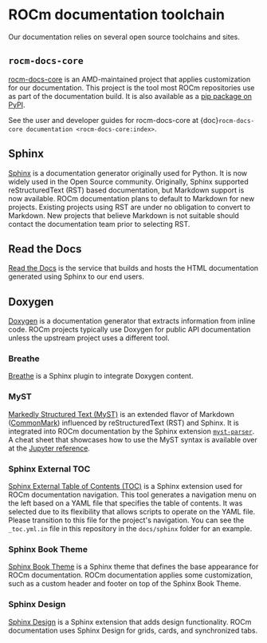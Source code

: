 # ROCm documentation toolchain

Our documentation relies on several open source toolchains and sites.

## `rocm-docs-core`

[rocm-docs-core](https://github.com/RadeonOpenCompute/rocm-docs-core) is an AMD-maintained
project that applies customization for our documentation. This
project is the tool most ROCm repositories use as part of the documentation
build. It is also available as a [pip package on PyPI](https://pypi.org/project/rocm-docs-core/).

See the user and developer guides for rocm-docs-core at {doc}`rocm-docs-core documentation <rocm-docs-core:index>`.

## Sphinx

[Sphinx](https://www.sphinx-doc.org/en/master/) is a documentation generator
originally used for Python. It is now widely used in the Open Source community.
Originally, Sphinx supported reStructuredText (RST) based documentation, but
Markdown support is now available.
ROCm documentation plans to default to Markdown for new projects.
Existing projects using RST are under no obligation to convert to Markdown. New
projects that believe Markdown is not suitable should contact the documentation
team prior to selecting RST.

## Read the Docs

[Read the Docs](https://docs.readthedocs.io/en/stable/) is the service that builds
and hosts the HTML documentation generated using Sphinx to our end users.

## Doxygen

[Doxygen](https://www.doxygen.nl/) is a documentation generator that extracts
information from inline code.
ROCm projects typically use Doxygen for public API documentation unless the
upstream project uses a different tool.

### Breathe

[Breathe](https://www.breathe-doc.org/) is a Sphinx plugin to integrate Doxygen
content.

### MyST

[Markedly Structured Text (MyST)](https://myst-tools.org/docs/spec) is an extended
flavor of Markdown ([CommonMark](https://commonmark.org/)) influenced by reStructuredText (RST) and Sphinx.
It is integrated into ROCm documentation by the Sphinx extension [`myst-parser`](https://myst-parser.readthedocs.io/en/latest/).
A cheat sheet that showcases how to use the MyST syntax is available over at
the [Jupyter reference](https://jupyterbook.org/en/stable/reference/cheatsheet.html).

### Sphinx External TOC

[Sphinx External Table of Contents (TOC)](https://sphinx-external-toc.readthedocs.io/en/latest/intro.html)
is a Sphinx extension used for ROCm documentation navigation. This tool generates a navigation menu on the left
based on a YAML file that specifies the table of contents.
It was selected due to its flexibility that allows scripts to operate on the
YAML file. Please transition to this file for the project's navigation. You can
see the `_toc.yml.in` file in this repository in the `docs/sphinx` folder for an
example.

### Sphinx Book Theme

[Sphinx Book Theme](https://sphinx-book-theme.readthedocs.io/en/latest/) is a Sphinx theme
that defines the base appearance for ROCm documentation.
ROCm documentation applies some customization,
such as a custom header and footer on top of the Sphinx Book Theme.

### Sphinx Design

[Sphinx Design](https://sphinx-design.readthedocs.io/en/latest/index.html) is a Sphinx extension that adds design
functionality.
ROCm documentation uses Sphinx Design for grids, cards, and synchronized tabs.

